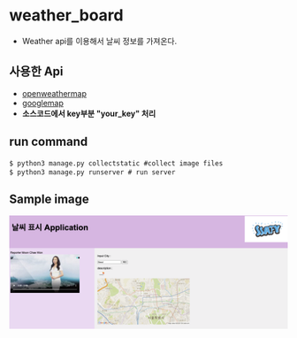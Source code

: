# weather_board
- Weather api를 이용해서 날씨 정보를 가져온다.

## 사용한 Api
- [openweathermap](https://home.openweathermap.org/)
- [googlemap](https://cloud.google.com/maps-platform?hl=ko)
- **소스코드에서 key부분 "your_key" 처리**

## run command
```shell
$ python3 manage.py collectstatic #collect image files
$ python3 manage.py runserver # run server
```
## Sample image
![image](app_img.png)